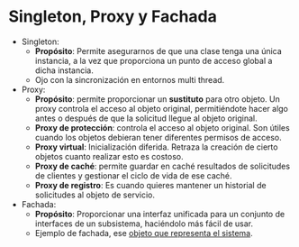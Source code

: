 # Singleton, Proxy y Fachada

- Singleton:
    - **Propósito**: Permite asegurarnos de que una clase tenga una única instancia, a la vez que proporciona un punto de
      acceso global a dicha instancia.
    - Ojo con la sincronización en entornos multi thread.
- Proxy:
    - **Propósito**: permite proporcionar un **sustituto** para otro objeto. Un proxy controla el acceso
      al objeto original, permitiéndote hacer algo antes o después de que la solicitud llegue al objeto original.
    - **Proxy de protección**: controla el acceso al objeto original. Son útiles cuando los objetos debieran tener
      diferentes
      permisos de acceso.
    - **Proxy virtual**: Inicialización diferida. Retraza la creación de cierto objetos cuanto realizar esto es costoso.
    - **Proxy de caché**: permite guardar en caché resultados de solicitudes de clientes y gestionar el ciclo de vida de ese
      caché.
    - **Proxy de registro**: Es cuando quieres mantener un historial de solicitudes al objeto de servicio.
- Fachada:
    - **Propósito**: Proporcionar una interfaz unificada para un conjunto de interfaces de un subsistema, haciéndolo más
      fácil de usar.
    - Ejemplo de fachada, ese [objeto que representa el
      sistema](https://github.com/enriquemolinari/oop2-layering/blob/main/src/main/java/model/DefaultEstacionDeServicio.java).